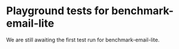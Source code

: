 # Playground tests for benchmark-email-lite
We are still awaiting the first test run for benchmark-email-lite.
